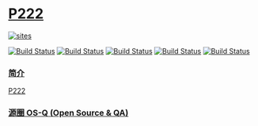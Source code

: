 ﻿# [P222](https://github.com/OS-Q/P222)

[![sites](http://182.61.61.133/link/resources/OSQ.png)](http://www.OS-Q.com)


[![Build Status](https://github.com/OS-Q/P222/workflows/CI/badge.svg)](https://github.com/OS-Q/P222/actions/workflows/CI.yml)
[![Build Status](https://github.com/OS-Q/P222/workflows/CD/badge.svg)](https://github.com/OS-Q/P222/actions/workflows/CD.yml)
[![Build Status](https://circleci.com/gh/OS-Q/P222.svg?style=svg)](https://circleci.com/gh/OS-Q/P222)
[![Build Status](https://travis-ci.com/OS-Q/P222.svg?branch=master)](https://travis-ci.com/OS-Q/P222)
[![Build Status](https://cloud.drone.io/api/badges/OS-Q/P222/status.svg)](https://cloud.drone.io/OS-Q/P222)

### [简介](https://github.com/OS-Q/P222/wiki)

[P222](https://github.com/OS-Q/P222)

### [源圈 OS-Q (Open Source & QA) ](http://www.OS-Q.com)
